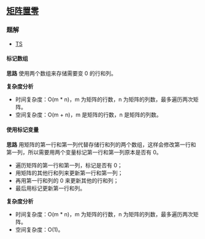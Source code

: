 ## [矩阵置零](https://leetcode-cn.com/problems/set-matrix-zeroes/)
### 题解
+ [TS](../../ts/128/73.ts)

#### 标记数组
**思路**
使用两个数组来存储需要变 0 的行和列。

**复杂度分析**
+ 时间复杂度：O(m * n)，m 为矩阵的行数，n 为矩阵的列数，最多遍历两次矩阵。
+ 空间复杂度：O(m + n)，m 是矩阵的行数，n 是矩阵的列数。


#### 使用标记变量
**思路**
用矩阵的第一行和第一列代替存储行和列的两个数组，这样会修改第一行和第一列，所以需要用两个变量标记第一行和第一列原本是否有 0。
+ 遍历矩阵的第一行和第一列，标记是否有 0；
+ 用矩阵的其他行和列来更新第一行和第一列；
+ 再用第一行和列的 0 来更新其他的行和列；
+ 最后用标记更新第一行和列。

**复杂度分析**
+ 时间复杂度：O(m * n)，m 为矩阵的行数，n 为矩阵的列数，最多遍历两次矩阵。
+ 空间复杂度：O(1)。
